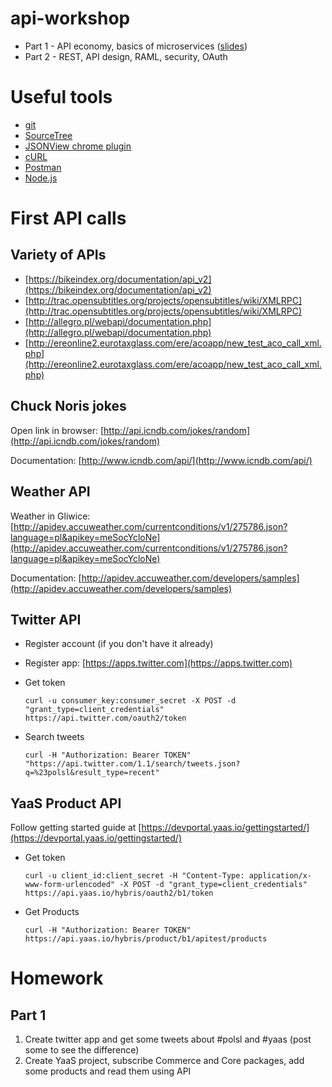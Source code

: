 # api-workshop

* Part 1 - API economy, basics of microservices ([slides](api-billioner-part-1.pdf))
* Part 2 - REST, API design, RAML, security, OAuth


# Useful tools

* [git](https://git-scm.com/downloads)
* [SourceTree](https://www.sourcetreeapp.com/)
* [JSONView chrome plugin](https://chrome.google.com/webstore/detail/jsonview/chklaanhfefbnpoihckbnefhakgolnmc)
* [cURL](http://curl.haxx.se/latest.cgi?curl=win64-ssl-sspi)
* [Postman](https://chrome.google.com/webstore/detail/postman/fhbjgbiflinjbdggehcddcbncdddomop)
* [Node.js](https://nodejs.org/en)


# First API calls

## Variety of APIs

* [https://bikeindex.org/documentation/api_v2](https://bikeindex.org/documentation/api_v2)
* [http://trac.opensubtitles.org/projects/opensubtitles/wiki/XMLRPC](http://trac.opensubtitles.org/projects/opensubtitles/wiki/XMLRPC)
* [http://allegro.pl/webapi/documentation.php](http://allegro.pl/webapi/documentation.php)
* [http://ereonline2.eurotaxglass.com/ere/acoapp/new_test_aco_call_xml.php](http://ereonline2.eurotaxglass.com/ere/acoapp/new_test_aco_call_xml.php)

## Chuck Noris jokes

Open link in browser: [http://api.icndb.com/jokes/random](http://api.icndb.com/jokes/random)

Documentation: [http://www.icndb.com/api/](http://www.icndb.com/api/)

## Weather API

Weather in Gliwice: [http://apidev.accuweather.com/currentconditions/v1/275786.json?language=pl&apikey=meSocYcloNe](http://apidev.accuweather.com/currentconditions/v1/275786.json?language=pl&apikey=meSocYcloNe)

Documentation: [http://apidev.accuweather.com/developers/samples](http://apidev.accuweather.com/developers/samples)

## Twitter API

* Register account (if you don't have it already)
* Register app: [https://apps.twitter.com](https://apps.twitter.com)
* Get token

    ```
    curl -u consumer_key:consumer_secret -X POST -d "grant_type=client_credentials" https://api.twitter.com/oauth2/token
    ```
* Search tweets

    ```
    curl -H "Authorization: Bearer TOKEN" "https://api.twitter.com/1.1/search/tweets.json?q=%23polsl&result_type=recent"
    ```
## YaaS Product API

Follow getting started guide at [https://devportal.yaas.io/gettingstarted/](https://devportal.yaas.io/gettingstarted/)

* Get token

  ```
  curl -u client_id:client_secret -H "Content-Type: application/x-www-form-urlencoded" -X POST -d "grant_type=client_credentials" https://api.yaas.io/hybris/oauth2/b1/token
  ```

* Get Products
  ```
  curl -H "Authorization: Bearer TOKEN" https://api.yaas.io/hybris/product/b1/apitest/products
  ```

 # Homework
 
 ## Part 1
 
 1. Create twitter app and get some tweets about #polsl and #yaas (post some to see the difference)
 2. Create YaaS project, subscribe Commerce and Core packages, add some products and read them using API
 